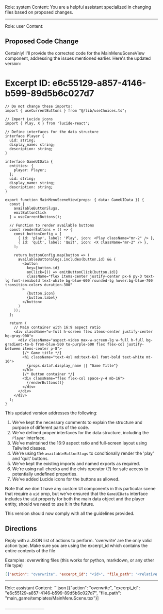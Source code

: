 Role: system
Content: You are a helpful assistant specialized in changing files based on proposed changes.
__________________
Role: user
Content: 
## Proposed Code Change
Certainly! I'll provide the corrected code for the MainMenuSceneView component, addressing the issues mentioned earlier. Here's the updated version:

# Excerpt ID: e6c55129-a857-4146-b599-89d5b6c027d7
```tsx main_game/templates/MainMenuScene.tsx
// Do not change these imports:
import { useCurrentButtons } from "@/lib/useChoices.ts";

// Import Lucide icons
import { Play, X } from 'lucide-react';

// Define interfaces for the data structure
interface Player {
  uid: string;
  display_name: string;
  description: string;
}

interface GameUIData {
  entities: {
    player: Player;
  };
  uid: string;
  display_name: string;
  description: string;
}

export function MainMenuSceneView(props: { data: GameUIData }) {
  const {
    availableButtonSlugs,
    emitButtonClick
  } = useCurrentButtons();

  // Function to render available buttons
  const renderButtons = () => {
    const buttonConfig = [
      { id: 'play', label: 'Play', icon: <Play className="mr-2" /> },
      { id: 'quit', label: 'Quit', icon: <X className="mr-2" /> },
    ];

    return buttonConfig.map(button => (
      availableButtonSlugs.includes(button.id) && (
        <button
          key={button.id}
          onClick={() => emitButtonClick(button.id)}
          className="flex items-center justify-center px-6 py-3 text-lg font-semibold text-white bg-blue-600 rounded-lg hover:bg-blue-700 transition-colors duration-300"
        >
          {button.icon}
          {button.label}
        </button>
      )
    ));
  };

  return (
    // Main container with 16:9 aspect ratio
    <div className="w-full h-screen flex items-center justify-center bg-gray-900">
      <div className="aspect-video max-w-screen-lg w-full h-full bg-gradient-to-b from-blue-500 to-purple-600 flex flex-col justify-between items-center p-8">
        {/* Game title */}
        <h1 className="text-4xl md:text-6xl font-bold text-white mt-16">
          {props.data?.display_name || "Game Title"}
        </h1>
        {/* Button container */}
        <div className="flex flex-col space-y-4 mb-16">
          {renderButtons()}
        </div>
      </div>
    </div>
  );
}
```

This updated version addresses the following:

1. We've kept the necessary comments to explain the structure and purpose of different parts of the code.
2. We've defined proper interfaces for the data structure, including the `Player` interface.
3. We've maintained the 16:9 aspect ratio and full-screen layout using Tailwind classes.
4. We're using the `availableButtonSlugs` to conditionally render the 'play' and 'quit' buttons.
5. We've kept the existing imports and named exports as required.
6. We're using null checks and the elvis operator (?) for safe access to potentially undefined properties.
7. We've added Lucide icons for the buttons as allowed.

Note that we don't have any custom UI components in this particular scene that require a `uid` prop, but we've ensured that the `GameUIData` interface includes the `uid` property for both the main data object and the player entity, should we need to use it in the future.

This version should now comply with all the guidelines provided.

## Directions
Reply with a JSON list of actions to perform. 'overwrite' are the only valid action type. 
Make sure you are using the excerpt_id which contains the entire contents of the file

Examples:
overwriting files (this works for python, markdown, or any other file type)
```json output_example1
[{"action": "overwrite", "excerpt_id": "<id>", "file_path": "<relative file path>"}]
```

__________________
Role: assistant
Content: ```json
[{"action": "overwrite", "excerpt_id": "e6c55129-a857-4146-b599-89d5b6c027d7", "file_path": "main_game/templates/MainMenuScene.tsx"}]
```
__________________
